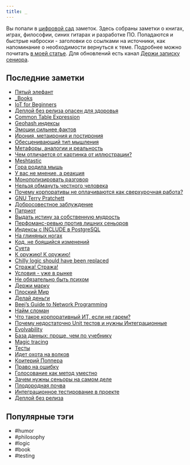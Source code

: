 ```yaml
---
title: _
---
```


Вы попали в [цифровой сад](https://maggieappleton.com/garden-history) заметок. Здесь собраны заметки о книгах, играх, философии, синих гитарах и разработке ПО. Попадаются и быстрые наброски - заголовки со ссылками на источники, как напоминание о необходимости вернуться к теме. Подробнее можно почитать [в моей статье](https://habr.com/ru/articles/839762/). Для обновлений есть канал [Держи записку сениора](https://t.me/duckumentz).

## Последние заметки
- [Пятый элефант](2025-10/Пятый-элефант.md)
- [_Books](_Books.md)
- [IoT for Beginners](2025-10/IoT-for-Beginners.md)
- [Деплой без релиза опасен для здоровья](2022/2022-10/Деплой-без-релиза-опасен-для-здоровья.md)
- [Common Table Expression](2025/2025-09/Common-Table-Expression.md)
- [Geohash индексы](2025/2025-09/Geohash-индексы.md)
- [Эмоции сильнее фактов](2025/2025-09/Эмоции-сильнее-фактов.md)
- [Ирония, метаирония и постирония](2025/2025-09/Ирония,-метаирония-и-постирония.md)
- [Обесценивающий тип мышления](2025/2025-09/Обесценивающий-тип-мышления.md)
- [Метафоры, аналогии и реальность](2025/2025-09/Метафоры,-аналогии-и-реальность.md)
- [Чем отличается от картинка от иллюстрации?](2025/2025-09/Чем-отличается-от-картинка-от-иллюстрации?.md)
- [Meshtastic](2025/2025-09/Meshtastic.md)
- [Гора родила мышь](2025/2025-09/Гора-родила-мышь.md)
- [У вас не мнение, а реакция](2025/2025-09/У-вас-не-мнение,-а-реакция.md)
- [Монополизировать разговор](2025/2025-09/Монополизировать-разговор.md)
- [Нельзя обмануть честного человека](2025/2025-09/Нельзя-обмануть-честного-человека.md)
- [Почему корпоративы не оплачиваются как сверхурочная работа?](2025/2025-09/Почему-корпоративы-не-оплачиваются-как-сверхурочная-работа?.md)
- [GNU Terry Pratchett](2025/2025-09/GNU-Terry-Pratchett.md)
- [Добросовестное заблуждение](2025/2025-09/Добросовестное-заблуждение.md)
- [Патриот](2025/2025-09/Патриот.md)
- [Выдать истину за собственную мудрость](2025/2025-09/Выдать-истину-за-собственную-мудрость.md)
- [Перфоманс-ревью против лишних сеньоров](2025/2025-09/Перфоманс-ревью-против-лишних-сеньоров.md)
- [Индексы с INCLUDE в PostgreSQL](2025/2025-09/Индексы-с-INCLUDE-в-PostgreSQL.md)
- [На глиняных ногах](2025/2025-09/На-глиняных-ногах.md)
- [Код, не боящийся изменений](2025/2025-08/Код,-не-боящийся-изменений.md)
- [Суета](2023/2023-09/Суета.md)
- [К оружию! К оружию!](2025/2025-09/К-оружию!-К-оружию!.md)
- [Chilly logic should have been replaced](2025/2025-09/Chilly-logic-should-have-been-replaced.md)
- [Стража! Стража!](2025/2025-08/Стража!-Стража!.md)
- [Условия - уже в рынке](2025/2025-08/Условия---уже-в-рынке.md)
- [Не обязательно быть психом](2025/2025-08/Не-обязательно-быть-психом.md)
- [Держи марку](2025/2025-08/Держи-марку.md)
- [Плоский Мир](2025/2025-08/Плоский-Мир.md)
- [Делай деньги](2025/2025-08/Делай-деньги.md)
- [Beej’s Guide to Network Programming](2025/2025-08/Beej’s-Guide-to-Network-Programming.md)
- [Найм сломан](2025/2025-08/Найм-сломан.md)
- [Что такое корпоративный ИТ, если не гарем?](2025/2025-08/Что-такое-корпоративный-ИТ,-если-не-гарем?.md)
- [Почему недостаточно Unit тестов и нужны Интеграционные](2025/2025-08/Почему-недостаточно-Unit-тестов-и-нужны-Интеграционные.md)
- [Evolvability](2024/2024-08/Evolvability.md)
- [База данных: проще, чем по учебнику](2025/2025-08/База-данных:-проще,-чем-по-учебнику.md)
- [Magic tracing](2025/2025-08/Magic-tracing.md)
- [Тесты](2025/2025-08/Тесты.md)
- [Идет охота на волков](2025/2025-08/Идет-охота-на-волков.md)
- [Критерий Поппера](2025/2025-08/Критерий-Поппера.md)
- [Право на ошибку](2025/2025-08/Право-на-ошибку.md)
- [Голосование как метод уместно](2025/2025-08/Голосование-как-метод-уместно.md)
- [Зачем нужны сеньоры на самом деле](2025/2025-08/Зачем-нужны-сеньоры-на-самом-деле.md)
- [Плодородная почва](2025/2025-08/Плодородная-почва.md)
- [Интеграционное тестирование в проекте](2025/2025-03/Интеграционное-тестирование-в-проекте.md)
- [Деплой без релиза](2025/2025-07/Деплой-без-релиза.md)


## Популярные тэги
- #humor
- #philosophy
- #logic
- #book
- #testing
